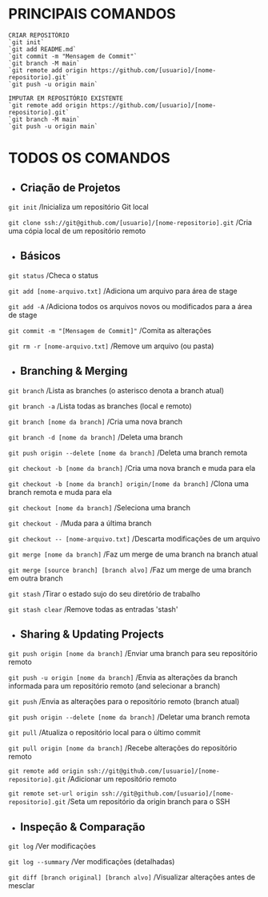 # PRINCIPAIS COMANDOS
```
CRIAR REPOSITÓRIO 
`git init`
`git add README.md`
`git commit -m "Mensagem de Commit"`
`git branch -M main`
`git remote add origin https://github.com/[usuario]/[nome-repositorio].git`
`git push -u origin main`

IMPUTAR EM REPOSITÓRIO EXISTENTE
`git remote add origin https://github.com/[usuario]/[nome-repositorio].git`
`git branch -M main`
`git push -u origin main`

```

# TODOS OS COMANDOS

* ## Criação de Projetos

`git init` /Inicializa um repositório Git local

`git clone ssh://git@github.com/[usuario]/[nome-repositorio].git` /Cria uma cópia local de um repositório remoto

* ## Básicos

`git status` /Checa o status

`git add [nome-arquivo.txt]` /Adiciona um arquivo para área de stage

`git add -A` /Adiciona todos os arquivos novos ou modificados para a área de stage

`git commit -m "[Mensagem de Commit]"` /Comita as alterações

`git rm -r [nome-arquivo.txt]` /Remove um arquivo (ou pasta)

* ## Branching & Merging

`git branch` /Lista as branches (o asterisco denota a branch atual)

`git branch -a` /Lista todas as branches (local e remoto)

`git branch [nome da branch]`	/Cria uma nova branch

`git branch -d [nome da branch]`	/Deleta uma branch

`git push origin --delete [nome da branch]`	/Deleta uma branch remota

`git checkout -b [nome da branch]`	/Cria uma nova branch e muda para ela

`git checkout -b [nome da branch] origin/[nome da branch]`	/Clona uma branch remota e muda para ela

`git checkout [nome da branch]`	/Seleciona uma branch

`git checkout -`	/Muda para a última branch

`git checkout -- [nome-arquivo.txt]`	/Descarta modificações de um arquivo

`git merge [nome da branch]`	/Faz um merge de uma branch na branch atual

`git merge [source branch] [branch alvo]`	/Faz um merge de uma branch em outra branch

`git stash`	/Tirar o estado sujo do seu diretório de trabalho

`git stash clear`	/Remove todas as entradas 'stash'

* ## Sharing & Updating Projects

`git push origin [nome da branch]`	/Enviar uma branch para seu repositório remoto

`git push -u origin [nome da branch]`	/Envia as alterações da branch informada para um repositório remoto (and selecionar a branch)

`git push`	/Envia as alterações para o repositório remoto (branch atual)

`git push origin --delete [nome da branch]`	/Deletar uma branch remota

`git pull`	/Atualiza o repositório local para o último commit

`git pull origin [nome da branch]`	/Recebe alterações do repositório remoto

`git remote add origin ssh://git@github.com/[usuario]/[nome-repositorio].git`	/Adicionar um repositório remoto

`git remote set-url origin ssh://git@github.com/[usuario]/[nome-repositorio].git`	/Seta um repositório da origin branch para o SSH

* ## Inspeção & Comparação

`git log`	/Ver modificações

`git log --summary`	/Ver modificações (detalhadas)

`git diff [branch original] [branch alvo]`	/Visualizar alterações antes de mesclar
